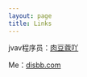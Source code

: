 ```yaml
---
layout: page
title: Links
---
```


jvav程序员：[肉豆蔻吖](https://xiamu.icu/)

Me：[disbb.com](https://disbb.com/)



